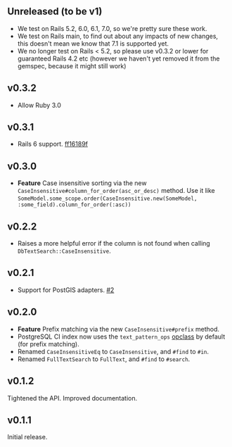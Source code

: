 ## Unreleased (to be v1)

* We test on Rails 5.2, 6.0, 6.1, 7.0, so we're pretty sure these work.
* We test on Rails main, to find out about any impacts of new changes, this doesn't mean we know that 7.1 is supported yet.
* We no longer test on Rails < 5.2, so please use v0.3.2 or lower for guaranteed Rails 4.2 etc (however we haven't yet removed it from the gemspec, because it might still work)

## v0.3.2

* Allow Ruby 3.0

## v0.3.1

* Rails 6 support.
  [ff16189f](https://github.com/thredded/db_text_search/commit/ff16189fdc7b1bf7b66e4bedc27483aaf3e75414)

## v0.3.0

* **Feature** Case insensitive sorting via the new `CaseInsensitive#column_for_order(asc_or_desc)` method. Use it like `SomeModel.some_scope.order(CaseInsensitive.new(SomeModel, :some_field).column_for_order(:asc))`

## v0.2.2

* Raises a more helpful error if the column is not found when calling
  `DbTextSearch::CaseInsensitive`.

## v0.2.1

* Support for PostGIS adapters.
  [#2](https://github.com/thredded/db_text_search/issues/2)

## v0.2.0

* **Feature** Prefix matching via the new `CaseInsensitive#prefix` method.
* PostgreSQL CI index now uses the `text_pattern_ops` [opclass] by default (for prefix matching).
* Renamed `CaseInsensitiveEq` to `CaseInsensitive`, and `#find` to `#in`.
* Renamed `FullTextSearch` to `FullText`, and `#find` to `#search`.

[opclass]: http://www.postgresql.org/docs/9.5/static/indexes-opclass.html

## v0.1.2

Tightened the API. Improved documentation.

## v0.1.1

Initial release.
